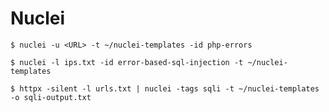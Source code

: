 # Nuclei

`$ nuclei -u <URL> -t ~/nuclei-templates -id php-errors`

`$ nuclei -l ips.txt -id error-based-sql-injection -t ~/nuclei-templates`

`$ httpx -silent -l urls.txt | nuclei -tags sqli -t ~/nuclei-templates -o sqli-output.txt`